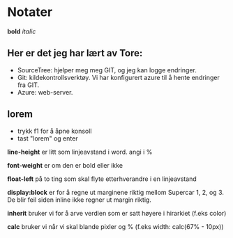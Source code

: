 # Notater
**bold**
*italic*

## Her er det jeg har lært av Tore:

* SourceTree: hjelper meg meg GIT, og jeg kan logge endringer.
* Git: kildekontrollsverktøy. Vi har konfigurert azure til å hente endringer fra GIT.
* Azure: web-server.

## lorem
* trykk f1 for å åpne konsoll
* tast "lorem" og enter

**line-height** er litt som linjeavstand i word. angi i %

**font-weight** er om den er bold eller ikke

**float-left** på to ting som skal flyte etterhverandre i en linjeavstand

**display:block** er for å regne ut marginene riktig mellom Supercar 1, 2, og 3. De blir feil siden inline ikke regner ut margin riktig.

**inherit** bruker vi for å arve verdien som er satt høyere i hirarkiet (f.eks color)

**calc** bruker vi når vi skal blande pixler og % (f.eks width: calc(67% - 10px))



